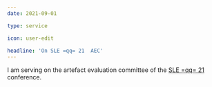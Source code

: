 ```yaml
---
date: 2021-09-01

type: service

icon: user-edit

headline: 'On SLE =qq= 21  AEC'
---
```


I am serving on the artefact evaluation committee of the [SLE =qq= 21][SLE2021] conference.

[SLE2021]: https://www.sleconf.org/2021
